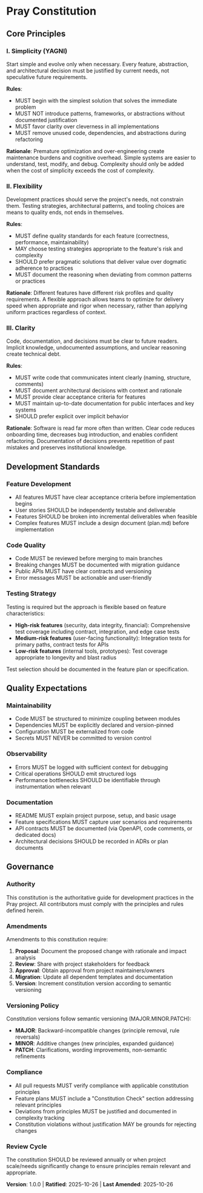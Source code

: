 <!--
=============================================================================
CONSTITUTION SYNC IMPACT REPORT
=============================================================================
Version Change: [INITIAL] → 1.0.0

Change Type: INITIAL RATIFICATION
- First version of the constitution established

Modified Principles: N/A (new document)

Added Sections:
- Core Principles (3 principles: Simplicity, Flexibility, Clarity)
- Development Standards
- Quality Expectations
- Governance

Removed Sections: N/A

Templates Requiring Updates:
✅ plan-template.md - Constitution Check section aligns with new principles
✅ spec-template.md - User story and requirements structure supports principles
✅ tasks-template.md - Task organization supports flexible approach
✅ All command files reviewed - no agent-specific references found

Follow-up TODOs: None

Rationale for v1.0.0:
- Initial ratification of project constitution
- Establishes baseline governance for the Pray project
- MAJOR version (1.x.x) indicates this is the first stable governance framework
=============================================================================
-->

# Pray Constitution

## Core Principles

### I. Simplicity (YAGNI)

Start simple and evolve only when necessary. Every feature, abstraction, and architectural decision must be justified by current needs, not speculative future requirements.

**Rules**:
- MUST begin with the simplest solution that solves the immediate problem
- MUST NOT introduce patterns, frameworks, or abstractions without documented justification
- MUST favor clarity over cleverness in all implementations
- MUST remove unused code, dependencies, and abstractions during refactoring

**Rationale**: Premature optimization and over-engineering create maintenance burdens and cognitive overhead. Simple systems are easier to understand, test, modify, and debug. Complexity should only be added when the cost of simplicity exceeds the cost of complexity.

### II. Flexibility

Development practices should serve the project's needs, not constrain them. Testing strategies, architectural patterns, and tooling choices are means to quality ends, not ends in themselves.

**Rules**:
- MUST define quality standards for each feature (correctness, performance, maintainability)
- MAY choose testing strategies appropriate to the feature's risk and complexity
- SHOULD prefer pragmatic solutions that deliver value over dogmatic adherence to practices
- MUST document the reasoning when deviating from common patterns or practices

**Rationale**: Different features have different risk profiles and quality requirements. A flexible approach allows teams to optimize for delivery speed when appropriate and rigor when necessary, rather than applying uniform practices regardless of context.

### III. Clarity

Code, documentation, and decisions must be clear to future readers. Implicit knowledge, undocumented assumptions, and unclear reasoning create technical debt.

**Rules**:
- MUST write code that communicates intent clearly (naming, structure, comments)
- MUST document architectural decisions with context and rationale
- MUST provide clear acceptance criteria for features
- MUST maintain up-to-date documentation for public interfaces and key systems
- SHOULD prefer explicit over implicit behavior

**Rationale**: Software is read far more often than written. Clear code reduces onboarding time, decreases bug introduction, and enables confident refactoring. Documentation of decisions prevents repetition of past mistakes and preserves institutional knowledge.

## Development Standards

### Feature Development

- All features MUST have clear acceptance criteria before implementation begins
- User stories SHOULD be independently testable and deliverable
- Features SHOULD be broken into incremental deliverables when feasible
- Complex features MUST include a design document (plan.md) before implementation

### Code Quality

- Code MUST be reviewed before merging to main branches
- Breaking changes MUST be documented with migration guidance
- Public APIs MUST have clear contracts and versioning
- Error messages MUST be actionable and user-friendly

### Testing Strategy

Testing is required but the approach is flexible based on feature characteristics:

- **High-risk features** (security, data integrity, financial): Comprehensive test coverage including contract, integration, and edge case tests
- **Medium-risk features** (user-facing functionality): Integration tests for primary paths, contract tests for APIs
- **Low-risk features** (internal tools, prototypes): Test coverage appropriate to longevity and blast radius

Test selection should be documented in the feature plan or specification.

## Quality Expectations

### Maintainability

- Code MUST be structured to minimize coupling between modules
- Dependencies MUST be explicitly declared and version-pinned
- Configuration MUST be externalized from code
- Secrets MUST NEVER be committed to version control

### Observability

- Errors MUST be logged with sufficient context for debugging
- Critical operations SHOULD emit structured logs
- Performance bottlenecks SHOULD be identifiable through instrumentation when relevant

### Documentation

- README MUST explain project purpose, setup, and basic usage
- Feature specifications MUST capture user scenarios and requirements
- API contracts MUST be documented (via OpenAPI, code comments, or dedicated docs)
- Architectural decisions SHOULD be recorded in ADRs or plan documents

## Governance

### Authority

This constitution is the authoritative guide for development practices in the Pray project. All contributors must comply with the principles and rules defined herein.

### Amendments

Amendments to this constitution require:

1. **Proposal**: Document the proposed change with rationale and impact analysis
2. **Review**: Share with project stakeholders for feedback
3. **Approval**: Obtain approval from project maintainers/owners
4. **Migration**: Update all dependent templates and documentation
5. **Version**: Increment constitution version according to semantic versioning

### Versioning Policy

Constitution versions follow semantic versioning (MAJOR.MINOR.PATCH):

- **MAJOR**: Backward-incompatible changes (principle removal, rule reversals)
- **MINOR**: Additive changes (new principles, expanded guidance)
- **PATCH**: Clarifications, wording improvements, non-semantic refinements

### Compliance

- All pull requests MUST verify compliance with applicable constitution principles
- Feature plans MUST include a "Constitution Check" section addressing relevant principles
- Deviations from principles MUST be justified and documented in complexity tracking
- Constitution violations without justification MAY be grounds for rejecting changes

### Review Cycle

The constitution SHOULD be reviewed annually or when project scale/needs significantly change to ensure principles remain relevant and appropriate.

**Version**: 1.0.0 | **Ratified**: 2025-10-26 | **Last Amended**: 2025-10-26
